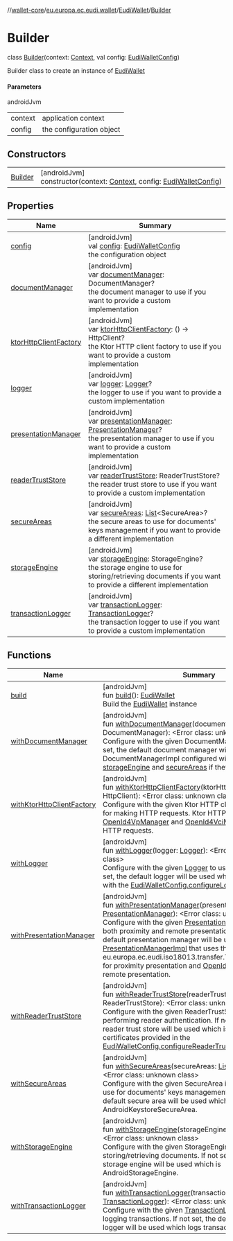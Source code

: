 //[wallet-core](../../../../index.md)/[eu.europa.ec.eudi.wallet](../../index.md)/[EudiWallet](../index.md)/[Builder](index.md)

# Builder

class [Builder](index.md)(context: [Context](https://developer.android.com/reference/kotlin/android/content/Context.html), val config: [EudiWalletConfig](../../-eudi-wallet-config/index.md))

Builder class to create an instance of [EudiWallet](../index.md)

#### Parameters

androidJvm

| | |
|---|---|
| context | application context |
| config | the configuration object |

## Constructors

| | |
|---|---|
| [Builder](-builder.md) | [androidJvm]<br>constructor(context: [Context](https://developer.android.com/reference/kotlin/android/content/Context.html), config: [EudiWalletConfig](../../-eudi-wallet-config/index.md)) |

## Properties

| Name | Summary |
|---|---|
| [config](config.md) | [androidJvm]<br>val [config](config.md): [EudiWalletConfig](../../-eudi-wallet-config/index.md)<br>the configuration object |
| [documentManager](document-manager.md) | [androidJvm]<br>var [documentManager](document-manager.md): DocumentManager?<br>the document manager to use if you want to provide a custom implementation |
| [ktorHttpClientFactory](ktor-http-client-factory.md) | [androidJvm]<br>var [ktorHttpClientFactory](ktor-http-client-factory.md): () -&gt; HttpClient?<br>the Ktor HTTP client factory to use if you want to provide a custom implementation |
| [logger](logger.md) | [androidJvm]<br>var [logger](logger.md): [Logger](../../../eu.europa.ec.eudi.wallet.logging/-logger/index.md)?<br>the logger to use if you want to provide a custom implementation |
| [presentationManager](presentation-manager.md) | [androidJvm]<br>var [presentationManager](presentation-manager.md): [PresentationManager](../../../eu.europa.ec.eudi.wallet.presentation/-presentation-manager/index.md)?<br>the presentation manager to use if you want to provide a custom implementation |
| [readerTrustStore](reader-trust-store.md) | [androidJvm]<br>var [readerTrustStore](reader-trust-store.md): ReaderTrustStore?<br>the reader trust store to use if you want to provide a custom implementation |
| [secureAreas](secure-areas.md) | [androidJvm]<br>var [secureAreas](secure-areas.md): [List](https://kotlinlang.org/api/latest/jvm/stdlib/kotlin-stdlib/kotlin.collections/-list/index.html)&lt;SecureArea&gt;?<br>the secure areas to use for documents' keys management if you want to provide a different implementation |
| [storageEngine](storage-engine.md) | [androidJvm]<br>var [storageEngine](storage-engine.md): StorageEngine?<br>the storage engine to use for storing/retrieving documents if you want to provide a different implementation |
| [transactionLogger](transaction-logger.md) | [androidJvm]<br>var [transactionLogger](transaction-logger.md): [TransactionLogger](../../../eu.europa.ec.eudi.wallet.transactionLogging/-transaction-logger/index.md)?<br>the transaction logger to use if you want to provide a custom implementation |

## Functions

| Name | Summary |
|---|---|
| [build](build.md) | [androidJvm]<br>fun [build](build.md)(): [EudiWallet](../index.md)<br>Build the [EudiWallet](../index.md) instance |
| [withDocumentManager](with-document-manager.md) | [androidJvm]<br>fun [withDocumentManager](with-document-manager.md)(documentManager: DocumentManager): &lt;Error class: unknown class&gt;<br>Configure with the given DocumentManager to use. If not set, the default document manager will be used which is DocumentManagerImpl configured with the provided [storageEngine](storage-engine.md) and [secureAreas](secure-areas.md) if they are set. |
| [withKtorHttpClientFactory](with-ktor-http-client-factory.md) | [androidJvm]<br>fun [withKtorHttpClientFactory](with-ktor-http-client-factory.md)(ktorHttpClientFactory: () -&gt; HttpClient): &lt;Error class: unknown class&gt;<br>Configure with the given Ktor HTTP client factory to use for making HTTP requests. Ktor HTTP client is used by the [OpenId4VpManager](../../../eu.europa.ec.eudi.wallet.transfer.openId4vp/-open-id4-vp-manager/index.md) and [OpenId4VciManager](../../../eu.europa.ec.eudi.wallet.issue.openid4vci/-open-id4-vci-manager/index.md) for making HTTP requests. |
| [withLogger](with-logger.md) | [androidJvm]<br>fun [withLogger](with-logger.md)(logger: [Logger](../../../eu.europa.ec.eudi.wallet.logging/-logger/index.md)): &lt;Error class: unknown class&gt;<br>Configure with the given [Logger](../../../eu.europa.ec.eudi.wallet.logging/-logger/index.md) to use for logging. If not set, the default logger will be used which is configured with the [EudiWalletConfig.configureLogging](../../-eudi-wallet-config/configure-logging.md). |
| [withPresentationManager](with-presentation-manager.md) | [androidJvm]<br>fun [withPresentationManager](with-presentation-manager.md)(presentationManager: [PresentationManager](../../../eu.europa.ec.eudi.wallet.presentation/-presentation-manager/index.md)): &lt;Error class: unknown class&gt;<br>Configure with the given [PresentationManager](../../../eu.europa.ec.eudi.wallet.presentation/-presentation-manager/index.md) to use for both proximity and remote presentation. If not set, the default presentation manager will be used which is [PresentationManagerImpl](../../../eu.europa.ec.eudi.wallet.presentation/-presentation-manager-impl/index.md) that uses the eu.europa.ec.eudi.iso18013.transfer.TransferManagerImpl for proximity presentation and [OpenId4VpManager](../../../eu.europa.ec.eudi.wallet.transfer.openId4vp/-open-id4-vp-manager/index.md) for remote presentation. |
| [withReaderTrustStore](with-reader-trust-store.md) | [androidJvm]<br>fun [withReaderTrustStore](with-reader-trust-store.md)(readerTrustStore: ReaderTrustStore): &lt;Error class: unknown class&gt;<br>Configure with the given ReaderTrustStore to use for performing reader authentication. If not set, the default reader trust store will be used which is initialized with the certificates provided in the [EudiWalletConfig.configureReaderTrustStore](../../-eudi-wallet-config/configure-reader-trust-store.md) methods. |
| [withSecureAreas](with-secure-areas.md) | [androidJvm]<br>fun [withSecureAreas](with-secure-areas.md)(secureAreas: [List](https://kotlinlang.org/api/latest/jvm/stdlib/kotlin-stdlib/kotlin.collections/-list/index.html)&lt;SecureArea&gt;): &lt;Error class: unknown class&gt;<br>Configure with the given SecureArea implementations to use for documents' keys management. If not set, the default secure area will be used which is AndroidKeystoreSecureArea. |
| [withStorageEngine](with-storage-engine.md) | [androidJvm]<br>fun [withStorageEngine](with-storage-engine.md)(storageEngine: StorageEngine): &lt;Error class: unknown class&gt;<br>Configure with the given StorageEngine to use for storing/retrieving documents. If not set, the default storage engine will be used which is AndroidStorageEngine. |
| [withTransactionLogger](with-transaction-logger.md) | [androidJvm]<br>fun [withTransactionLogger](with-transaction-logger.md)(transactionLogger: [TransactionLogger](../../../eu.europa.ec.eudi.wallet.transactionLogging/-transaction-logger/index.md)): &lt;Error class: unknown class&gt;<br>Configure with the given [TransactionLogger](../../../eu.europa.ec.eudi.wallet.transactionLogging/-transaction-logger/index.md) to use for logging transactions. If not set, the default transaction logger will be used which logs transactions to the console. |
